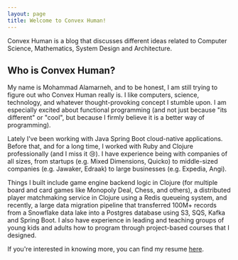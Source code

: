 ```yaml
---
layout: page
title: Welcome to Convex Human!
---
```


Convex Human is a blog that discusses different ideas related to Computer Science, Mathematics, System Design and Architecture.

## Who is Convex Human?
My name is Mohammad Alamarneh, and to be honest, I am still trying to figure out who Convex Human really is. I like computers, science, technology, and whatever thought-provoking concept I stumble upon. I am especially excited about functional programming (and not just because "its different" or "cool", but because I firmly believe it is a better way of programming).

Lately I've been working with Java Spring Boot cloud-native applications. Before that, and for a long time, I worked with Ruby and Clojure professionally (and I miss it 😢). I have experience being with companies of all sizes, from startups (e.g. Mixed Dimensions, Quicko) to middle-sized companies (e.g. Jawaker, Edraak) to large businesses (e.g. Expedia, Angi).

Things I built include game engine backend logic in Clojure (for multiple board and card games like Monopoly Deal, Chess, and others), a distributed player matchmaking service in Clojure using a Redis queueing system, and recently, a large data migration pipeline that transferred 100M+ records from a Snowflake data lake into a Postgres database using S3, SQS, Kafka and Spring Boot. I also have experience in leading and teaching groups of young kids and adults how to program through project-based courses that I designed.

If you're interested in knowing more, you can find my resume [here](../assets/resume.pdf).
